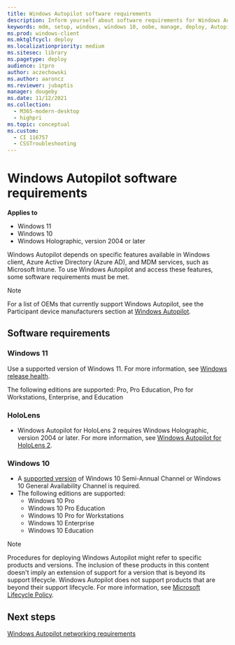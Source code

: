 ```yaml
---
title: Windows Autopilot software requirements
description: Inform yourself about software requirements for Windows Autopilot deployment.
keywords: mdm, setup, windows, windows 10, oobe, manage, deploy, Autopilot, ztd, zero-touch, partner, msfb, intune
ms.prod: windows-client
ms.mktglfcycl: deploy
ms.localizationpriority: medium
ms.sitesec: library
ms.pagetype: deploy
audience: itpro
author: aczechowski
ms.author: aaroncz
ms.reviewer: jubaptis
manager: dougeby
ms.date: 11/12/2021
ms.collection: 
  - M365-modern-desktop
  - highpri
ms.topic: conceptual
ms.custom: 
  - CI 116757
  - CSSTroubleshooting
---
```



# Windows Autopilot software requirements

**Applies to**

- Windows 11
- Windows 10
- Windows Holographic, version 2004 or later

Windows Autopilot depends on specific features available in Windows client, Azure Active Directory (Azure AD), and MDM services, such as Microsoft Intune. To use Windows Autopilot and access these features, some software requirements must be met.

> [!NOTE]
> For a list of OEMs that currently support Windows Autopilot, see the Participant device manufacturers section at [Windows Autopilot](https://aka.ms/windowsAutopilot).

## Software requirements

### Windows 11

Use a supported version of Windows 11. For more information, see [Windows release health](/windows/release-health/).

The following editions are supported: Pro, Pro Education, Pro for Workstations, Enterprise, and Education

### HoloLens

- Windows Autopilot for HoloLens 2 requires Windows Holographic, version 2004 or later.  For more information, see [Windows Autopilot for HoloLens 2](/hololens/hololens2-autopilot).

### Windows 10

- A [supported version](/windows/release-health/) of Windows 10 Semi-Annual Channel or Windows 10 General Availability Channel is required. 
- The following editions are supported:
  - Windows 10 Pro
  - Windows 10 Pro Education
  - Windows 10 Pro for Workstations
  - Windows 10 Enterprise
  - Windows 10 Education

> [!NOTE]
> Procedures for deploying Windows Autopilot might refer to specific products and versions. The inclusion of these products in this content doesn't imply an extension of support for a version that is beyond its support lifecycle. Windows Autopilot does not support products that are beyond their support lifecycle. For more information, see [Microsoft Lifecycle Policy](/lifecycle/).

## Next steps

[Windows Autopilot networking requirements](networking-requirements.md)
